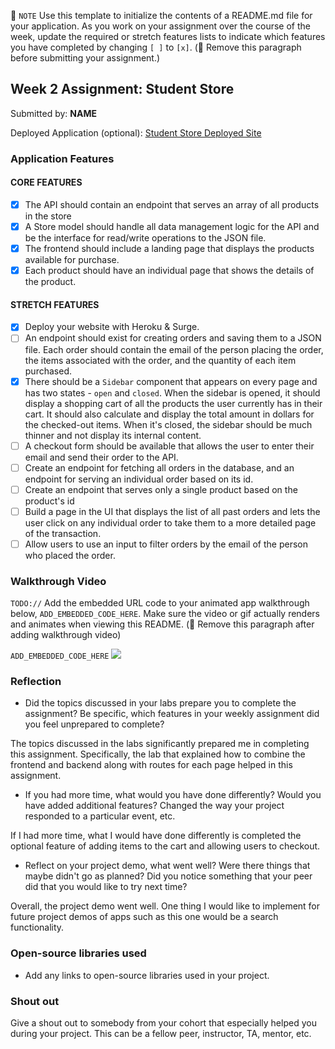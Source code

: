 📝 `NOTE` Use this template to initialize the contents of a README.md file for your application. As you work on your assignment over the course of the week, update the required or stretch features lists to indicate which features you have completed by changing `[ ]` to `[x]`. (🚫 Remove this paragraph before submitting your assignment.)

## Week 2 Assignment: Student Store

Submitted by: **NAME**

Deployed Application (optional): [Student Store Deployed Site](ADD_LINK_HERE)

### Application Features

#### CORE FEATURES

- [x] The API should contain an endpoint that serves an array of all products in the store
- [x] A Store model should handle all data management logic for the API and be the interface for read/write operations to the JSON file.
- [x] The frontend should include a landing page that displays the products available for purchase.
- [x] Each product should have an individual page that shows the details of the product.

#### STRETCH FEATURES

- [x] Deploy your website with Heroku & Surge. 
- [ ] An endpoint should exist for creating orders and saving them to a JSON file. Each order should contain the email of the person placing the order, the items associated with the order, and the quantity of each item purchased.
- [x] There should be a `Sidebar` component that appears on every page and has two states - `open` and `closed`. When the sidebar is opened, it should display a shopping cart of all the products the user currently has in their cart. It should also calculate and display the total amount in dollars for the checked-out items. When it's closed, the sidebar should be much thinner and not display its internal content.
- [ ] A checkout form should be available that allows the user to enter their email and send their order to the API.
- [ ] Create an endpoint for fetching all orders in the database, and an endpoint for serving an individual order based on its id.
- [ ] Create an endpoint that serves only a single product based on the product's id
- [ ] Build a page in the UI that displays the list of all past orders and lets the user click on any individual order to take them to a more detailed page of the transaction.
- [ ] Allow users to use an input to filter orders by the email of the person who placed the order.

### Walkthrough Video

`TODO://` Add the embedded URL code to your animated app walkthrough below, `ADD_EMBEDDED_CODE_HERE`. Make sure the video or gif actually renders and animates when viewing this README. (🚫 Remove this paragraph after adding walkthrough video)

`ADD_EMBEDDED_CODE_HERE`
<img src="./student-store/StudentStore.gif"/>

### Reflection

* Did the topics discussed in your labs prepare you to complete the assignment? Be specific, which features in your weekly assignment did you feel unprepared to complete?

The topics discussed in the labs significantly prepared me in completing this assignment. Specifically, the lab that explained how to combine the frontend and backend along with routes for each page helped in this assignment.

* If you had more time, what would you have done differently? Would you have added additional features? Changed the way your project responded to a particular event, etc.
  
If I had more time, what I would have done differently is completed the optional feature of adding items to the cart and allowing users to checkout. 

* Reflect on your project demo, what went well? Were there things that maybe didn't go as planned? Did you notice something that your peer did that you would like to try next time?

Overall, the project demo went well. One thing I would like to implement for future project demos of apps such as this one would be a search functionality.

### Open-source libraries used

- Add any links to open-source libraries used in your project.

### Shout out

Give a shout out to somebody from your cohort that especially helped you during your project. This can be a fellow peer, instructor, TA, mentor, etc.
